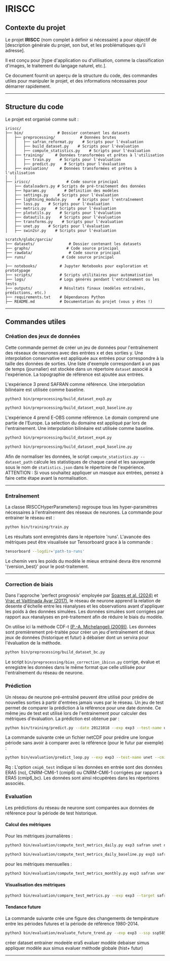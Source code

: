 # IRISCC

## Contexte du projet

Le projet **IRISCC** (nom complet à définir si nécessaire) a pour objectif de [description générale du projet, son but, et les problématiques qu'il adresse].

Il est conçu pour [type d'application ou d'utilisation, comme la classification d'images, le traitement du langage naturel, etc.]. 

Ce document fournit un aperçu de la structure du code, des commandes utiles pour manipuler le projet, et des informations nécessaires pour démarrer rapidement.

---

## Structure du code

Le projet est organisé comme suit :

```
iriscc/
├── bin/               # Dossier contenant les datasets
│   ├── preprocessing/           # Données brutes
│   │   ├── safran_reformat.py    # Scripts pour l'évaluation
│   │   ├── build_dataset.py    # Scripts pour l'évaluation
│   │   ├── compute_statistics.py    # Scripts pour l'évaluation
│   ├── training/     # Données transformées et prêtes à l'utilisation
│   │   ├── train.py    # Scripts pour l'évaluation
│   │   ├── predict.py    # Scripts pour l'évaluation
│   ├── evaluation/     # Données transformées et prêtes à l'utilisation
│   │
├── iriscc/                # Code source principal
│   ├── dataloaders.py # Scripts de pré-traitement des données
│   ├── hparams.py        # Définition des modèles
│   ├── settings.py    # Scripts pour l'évaluation
│   ├── lightning_module.py     # Scripts pour l'entraînement
│   ├── loss.py    # Scripts pour l'évaluation
│   ├── metrics.py    # Scripts pour l'évaluation
│   ├── plotutils.py    # Scripts pour l'évaluation
│   ├── datautils.py    # Scripts pour l'évaluation
│   ├── transforms.py    # Scripts pour l'évaluation
│   ├── unet.py    # Scripts pour l'évaluation
│   ├── swin2sr.py    # Scripts pour l'évaluation

scratch/globc/garcia/
├── datasets/               # Dossier contenant les datasets
├── graphs/                # Code source principal
├── rawdata/                # Code source principal
├── runs/                # Code source principal

├── notebooks/          # Jupyter Notebooks pour exploration et prototypage
├── scripts/            # Scripts utilitaires pour automatisation
├── logs/               # Logs générés pendant l'entraînement ou les tests
├── outputs/            # Résultats finaux (modèles entraînés, prédictions, etc.)
├── requirements.txt    # Dépendances Python
├── README.md           # Documentation du projet (vous y êtes !) 
```

---

## Commandes utiles

### Création des jeux de données

Cette commande permet de créer un jeu de données pour l'entraînement des réseaux de neurones avec des entrées x et des sorties y. Une interpolation conservative est appliquée aux entrées pour correspondre à la taille des données de sorties. Une liste d'exemple correspondant à un pas de temps (journalier) est stockée dans un répertoire `dataset` associé à l'expérience. La topographie de référence est ajoutée aux entrées. 

L'expérience 3 prend SAFRAN comme référence. Une interpolation bilinéaire est utilisée comme baseline.
```bash
python3 bin/preprocessing/build_dataset_exp3.py
```
```bash
python3 bin/preprocessing/build_dataset_exp3_baseline.py
```

L'expérience 4 prend E-OBS comme référence. Le domain comprend une partie de l'Europe. La selection du domaine est appliqué par lors de l'entrainement. Une interpolation bilinéaire est utilisée comme baseline.
```bash
python3 bin/preprocessing/build_dataset_exp4.py
```
```bash
python3 bin/preprocessing/build_dataset_exp4_baseline.py
```

Afin de normaliser les données, le script `compute_statistics.py --dataset_path` calcule les statistiques de chaque canal et les sauvegarde sous le nom de `statistics.json` dans le répertoire de l'expérience. 
ATTENTION : Si vous souhaitez appliquer un masque aux entrées, pensez à faire cette étape avant la normalisation.


---

### Entraînement

La classe IRISCCHyperParameters() regroupe tous les hyper-paramètres nécessaires à l'entraînement des réseaux de neurones. La commande pour entrainer le réseau est : 

```bash
python bin/training/train.py
```
Les résultats sont enregistrés dans le répertoire 'runs'. L'avancée des métriques peut être visualisée sur Tensorboard grace à la commande :
```bash
tensorboard --logdir='path-to-runs'
```
Le chemin vers les poids du modèle le mieux entrainé devra être renommé '{version_best}' pour le post-traitement.

---
### Correction de biais
Dans l'approche 'perfect prognosis' employée par [Soares et al. (2024)](https://gmd.copernicus.org/articles/17/229/2024/) et [Vrac et Vaittinada Ayar (2017)](https://journals.ametsoc.org/view/journals/apme/56/1/jamc-d-16-0079.1.xml), le réseau de neurone apprend la relation de desente d'échelle entre les réanalyses et les observations avant d'appliquer les poids à des données simulées. Les données simulées sont corrigées par rapport aux réanalyses en pré-traitement afin de réduire le biais du modèle.

On utilise ici la méthode CDF-t [(P.-A. Michelangeli (2009))](https://agupubs.onlinelibrary.wiley.com/doi/full/10.1029/2009GL038401). Les données sont premièrement pré-traitée pour créer un jeu d'entraînement et deux jeux de données (historique et futur) à débaiser dont un servira pour l'évaluation de la méthode.
```bash
python bin/preprocessing/build_dataset_bc.py
```
Le script `bin/preprocessing/bias_correction_ibicus.py` corrige, évalue et enregistre les données dans le même format que celle utilisée pour l'entraînement du réseau de neurone.


### Prédiction
Un réseau de neurone pré-entraîné peuvent être utilisé pour prédire de nouvelles sorties à partir d'entrées jamais vues par le réseau. 
Un jeu de test permet de comparer la prédiction à la référence pour une date donnée. Ce même jeu de test est utilisé lors de l'entrainement  pour calculer des métriques d'évaluation. La prédiction est obtenue par :

```bash
python bin/training/predict.py --date 20121018 --exp exp3 --test-name unet --cmip6-test no
```
La commande suivante crée un fichier netCDF pour prédire une longue période sans avoir à comparer avec la référence (pour le futur par exemple) : 
```bash
python bin/evaluation/predict_loop.py --exp exp3 --test-name unet --cmip6-test no
```

Rq : L'option `cmip6_test` indique si les données en entrée sont des données ERA5 (no), CNRM-CM6-1 (cmip6) ou CNRM-CM6-1 corrigées par rapport à ERA5 (cmip6_bc). Les données sont ainsi récupérées dans les répertoires associés.

### Evaluation

Les prédictions du réseau de neurone sont comparées aux données de référence pour la période de test historique. 

#### Calcul des métriques
Pour les métriques journalières : 
```bash
python3 bin/evaluation/compute_test_metrics_daily.py exp3 safran unet no
```
```bash
python3 bin/evaluation/compute_test_metrics_daily_baseline.py exp3 safran unet no
```
pour les métriques mensuelles :
```bash
python3 bin/evaluation/compute_test_metrics_monthly.py exp3 safran unet no
```

#### Visualisation des métriques
```bash
python3 bin/evaluation/compare_test_metrics.py --exp exp3 --target safran --test-list unet_cmip6,unet_cmip6_bc --scale monthly --pp yes
```

#### Tendance future
La commande suivante crée une figure des changements de température entre les périodes futures et la période de référence 1980-2014. 
```bash
python3 bin/evaluation/evaluate_future_trend.py --exp exp3 --ssp ssp585
```

créer dataset
entrainer modeèle era5
evaluer modèle
debaiser simus
appliquer modèle aux simus
evaluer méthode globale (hist+ futur)

---